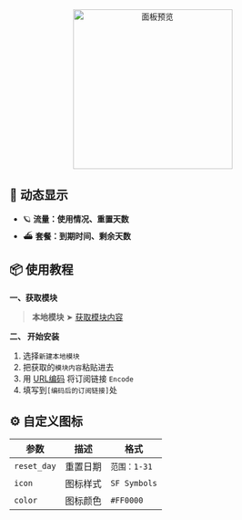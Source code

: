 <div align="center">
<img src="https://raw.githubusercontent.com/cc63/Surge/main/Module/Panel/Sub-info/Moore/Sub.PNG" width="280" alt="面板预览">
<br>

</div>

## 🌟 动态显示

- 🪐 **流量：使用情况、重置天数**
- ⛴️ **套餐：到期时间、剩余天数**

## 📦 使用教程

**一、获取模块**

> **本地模块** ➤ [获取模块内容](https://raw.githubusercontent.com/cc63/Surge/main/Module/Panel/Sub-info/Moore/Sub-info.sgmodule)

**二、 开始安装**

1. 选择`新建本地模块`
2. 把获取的`模块内容`粘贴进去
3. 用 [URL编码](https://www.urlencoder.org/zh/) 将订阅链接 `Encode`
4. 填写到`[编码后的订阅链接]`处

## ⚙️ 自定义图标

| 参数         | 描述              | 格式             |
|-------------|-------------------|-----------------|
| `reset_day`      | 重置日期           | `范围：1-31`   | 
| `icon`      | 图标样式           | `SF Symbols`   | 
| `color`     | 图标颜色           | `#FF0000`      | 

